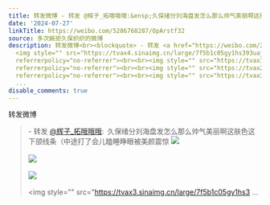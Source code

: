 ```yaml
---
title: 转发微博 - 转发 @辉子_拓哦哦哦:&ensp;久保绪分刘海盘发怎么那么帅气美丽啊这肤色这下颌线条（中途打了会儿瞌睡睁眼被美颜震惊 [图片][图片][图片][图片][图片]...
date: '2024-07-27'
linkTitle: https://weibo.com/5286768287/OpArstf32
source: 多次婉拒久保织织的微博
description: 转发微博<br><blockquote> - 转发 <a href="https://weibo.com/2136677381" target="_blank">@辉子_拓哦哦哦</a>: 久保绪分刘海盘发怎么那么帅气美丽啊这肤色这下颌线条（中途打了会儿瞌睡睁眼被美颜震惊
  <img style="" src="https://tvax4.sinaimg.cn/large/7f5b1c05gy1hs393uaj2vj20bw0d7gow.jpg"
  referrerpolicy="no-referrer"><br><br><img style="" src="https://tvax1.sinaimg.cn/large/7f5b1c05gy1hs39cpsjj0j20b70c3gns.jpg"
  referrerpolicy="no-referrer"><br><br><img style="" src="https://tvax2.sinaimg.cn/large/7f5b1c05gy1hs39grtmcwj20gh0gpjys.jpg"
  referrerpolicy="no-referrer"><br><br><img style="" src="https://tvax3.sinaimg.cn/large/7f5b1c05gy1hs3
  ...
disable_comments: true
---
```

转发微博<br><blockquote> - 转发 <a href="https://weibo.com/2136677381" target="_blank">@辉子_拓哦哦哦</a>: 久保绪分刘海盘发怎么那么帅气美丽啊这肤色这下颌线条（中途打了会儿瞌睡睁眼被美颜震惊 <img style="" src="https://tvax4.sinaimg.cn/large/7f5b1c05gy1hs393uaj2vj20bw0d7gow.jpg" referrerpolicy="no-referrer"><br><br><img style="" src="https://tvax1.sinaimg.cn/large/7f5b1c05gy1hs39cpsjj0j20b70c3gns.jpg" referrerpolicy="no-referrer"><br><br><img style="" src="https://tvax2.sinaimg.cn/large/7f5b1c05gy1hs39grtmcwj20gh0gpjys.jpg" referrerpolicy="no-referrer"><br><br><img style="" src="https://tvax3.sinaimg.cn/large/7f5b1c05gy1hs3 ...